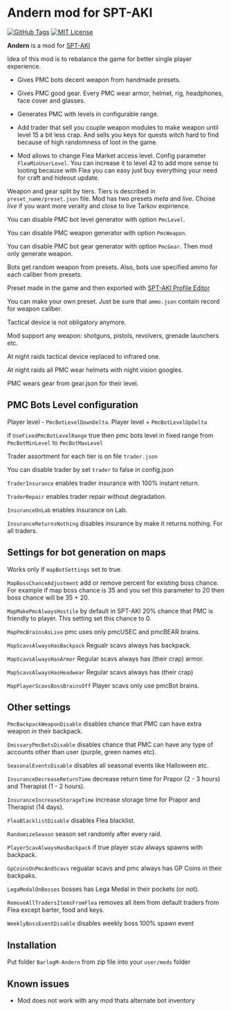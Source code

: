 # Andern mod for SPT-AKI

[![GitHub Tags](https://img.shields.io/github/v/tag/barlog-m/SPT-AKI-Andern?color=0298c3&label=version&style=flat-square)](https://github.com/barlog-m/SPT-AKI-Andern/tags)
[![MIT License](https://img.shields.io/badge/license-MIT-0298c3.svg?style=flat-square)](https://opensource.org/licenses/MIT)

**Andern** is a mod for [SPT-AKI](https://www.sp-tarkov.com/)

Idea of this mod is to rebalance the game for better single player experience.

-   Gives PMC bots decent weapon from handmade presets.

-   Gives PMC good gear. Every PMC wear armor, helmet, rig, headphones, face cover and glasses.

-   Generates PMC with levels in configurable range.

-   Add trader that sell you couple weapon modules to make weapon until level 15 a bit less crap. And sells you keys for quests witch hard to find because of high randomness of loot in the game.

-   Mod allows to change Flea Market access level. Config parameter `FleaMinUserLevel`. You can increase it to level 42 to add more sense to looting because with Flea you can easy just buy everything your need for craft and hideout update.

Weapon and gear split by tiers. Tiers is described in `preset_name/preset.json` file. Mod has two presets _meta_ and _live_. Choise _live_ if you want more veraity and close to live Tarkov expirience.

You can disable PMC bot level generator with option `PmcLevel`.

You can disable PMC weapon generator with option `PmcWeapon`.

You can disable PMC bot gear generator with option `PmcGear`. Then mod only generate weapon.

Bots get random weapon from presets. Also, bots use specified ammo for each caliber from presets.

Preset made in the game and then exported with [SPT-AKI Profile Editor](https://hub.sp-tarkov.com/files/file/184-spt-aki-profile-editor/)

You can make your own preset. Just be sure that `ammo.json` contain record for weapon caliber.

Tactical device is not obligatory anymore.

Mod support any weapon: shotguns, pistols, revolvers, grenade launchers etc.

At night raids tactical device replaced to infrared one.

At night raids all PMC wear helmets with night vision googles.

PMC wears gear from gear.json for their level.

## PMC Bots Level configuration

Player level - `PmcBotLevelDownDelta`. Player level + `PmcBotLevelUpDelta`

if `UseFixedPmcBotLevelRange` true then pmc bots level in fixed range from `PmcBotMinLevel` to `PmcBotMaxLevel`

Trader assortment for each tier is on file `trader.json`

You can disable trader by set `trader` to false in config.json

`TraderInsurance` enables trader insurance with 100% instant return.

`TraderRepair` enables trader repair without degradation.

`InsuranceOnLab` enables insurance on Lab.

`InsuranceReturnsNothing` disables insurance by make it returns nothing. For all traders.

## Settings for bot generation on maps

Works only if `mapBotSettings` set to true.

`MapBossChanceAdjustment` add or remove percent for existing boss chance. For example if map boss chance is 35 and you set this parameter to 20 then boss chance will be 35 + 20.

`MapMakePmcAlwaysHostile` by default in SPT-AKI 20% chance that PMC is friendly to player. This setting set this chance to 0.

`MapPmcBrainsAsLive` pmc uses only pmcUSEC and pmcBEAR brains.

`MapScavsAlwaysHasBackpack` Regualr scavs always has backpack.

`MapScavsAlwaysHasArmor` Regular scavs always has (their crap) armor.

`MapScavsAlwaysHasHeadwear` Regular scavs always has (their crap)

`MapPlayerScavsBossBrainsOff` Player scavs only use pmcBot brains.

## Other settings

`PmcBackpackWeaponDisable` disables chance that PMC can have extra weapon in their backpack.

`EmissaryPmcBotsDisable` disables chance that PMC can have any type of accounts other than user (purple, green names etc).

`SeasonalEventsDisable` disables all seasonal events like Halloween etc.

`InsuranceDecreaseReturnTime` decrease return time for Prapor (2 - 3 hours) and Therapist (1 - 2 hours).

`InsuranceIncreaseStorageTime` increase storage time for Prapor and Therapist (14 days).

`FleaBlacklistDisable` disables Flea blacklist.

`RandomizeSeason` season set randomly after every raid.

`PlayerScavAlwaysHasBackpack` if true player scav always spawns with backpack.

`GpCoinsOnPmcAndScavs` regualar scavs and pmc always has GP Coins in their backpaks.

`LegaMedalOnBosses` bosses has Lega Medal in their pockets (or not).

`RemoveAllTradersItemsFromFlea` removes all item from default traders from Flea except barter, food and keys.

`WeeklyBossEventDisable` disables weekly boss 100% spawn event

## Installation

Put folder `BarlogM-Andern` from zip file into your `user/mods` folder

## Known issues

-   Mod does not work with any mod thats alternate bot inventory

